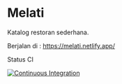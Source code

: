 # Melati

Katalog restoran sederhana.

Berjalan di : <https://melati.netlify.app/>

Status CI

[![Continuous Integration](https://github.com/fadzikri/melati/actions/workflows/ci.yml/badge.svg)](https://github.com/fadzikri/melati/actions/workflows/ci.yml)
